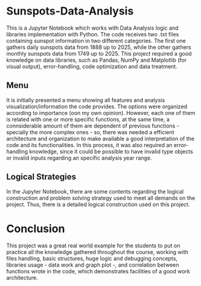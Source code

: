 # Sunspots-Data-Analysis
This is a Jupyter Notebook which works with Data Analysis logic and libraries implementation with Python. The code receives two .txt files containing sunspot information in two different categories.
The first one gathers daily sunspots data from 1888 up to 2025, while the other gathers monthly sunspots data from 1749 up to 2025. This project required a good knowledge on data libraries, such as Pandas, NumPy and Matplotlib (for visual output), error-handling, code optimization and data treatment.

## Menu

It is initially presented a menu showing all features and analysis visualization/information the code provides. The options were organized according to importance (oon my own opinion). However, each one of them is related with one or more specific functions, at the same time, a connsiderable amount of them are dependent of previous functions - specially the more complex ones - so, there was needed a efficient architecture and organization to make available a good interpretation of the code and its functionalities. 
In this process, it was also required an error-handling knowledge, since it could be possible to have invalid type objects or invalid inputs regarding an specific analysis year range.

## Logical Strategies
In the Jupyter Notebook, there are some contents regarding the logical construction and problem solving strategy used to meet all demands on the project. Thus, there is a detailed logical construction used on this project.

# Conclusion

This project was a great real world example for the students to put on practice all the knowledge gathered throughout the course, working with files handling, basic structures, huge logic and debugging concepts, libraries usage - data work and graph plot -, and correlation between functions wrote in the code, which demonstrates facilities of a good work architecture. 
